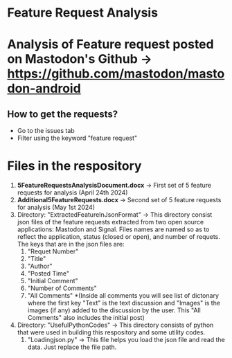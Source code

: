 # Feature Request Analysis

# Analysis of Feature request posted on Mastodon's Github -> https://github.com/mastodon/mastodon-android
## How to get the requests?
- Go to the issues tab
- Filter using the keyword "feature request"


# Files in the respository 
1. **5FeatureRequestsAnalysisDocument.docx** -> First set of 5 feature requests for analysis (April 24th 2024)
2. **Additional5FeatureRequests.docx** -> Second set of 5 feature requests for analysis (May 1st 2024)
3. Directory: "ExtractedFeatureInJsonFormat" -> This directory consist json files of the feature requests extracted from two open source applications: Mastodon and Signal. Files names are named so as to reflect the application, status (closed or open), and number of requets. The keys that are in the json files are: 
    1. "Requet Number"
    2. "Title"
    3. "Author"
    4. "Posted Time"
    5. "Initial Comment"
    6. "Number of Comments"
    7. "All Comments" *(Inside all comments you will see list of dictonary where the first key "Text" is the text discussion and "Images" is the images (if any) added to the discussion by the user. This "All Comments" also includes the initial post)
4. Directory: "UsefulPythonCodes" -> This directory consists of python that were used in building this respository and some utility codes.
    1. "Loadingjson.py" -> This file helps you load the json file and read the data. Just replace the file path. 

    


